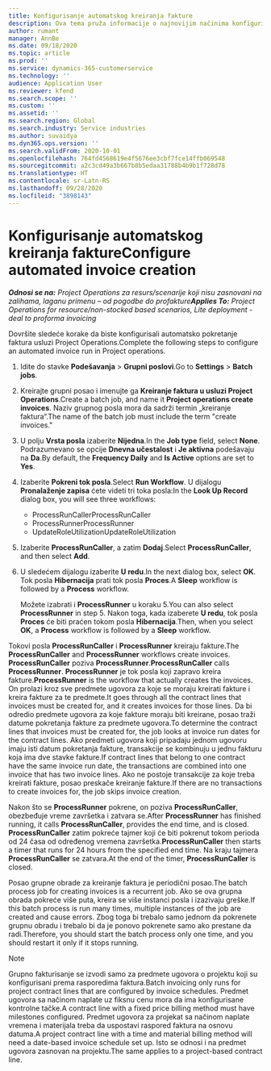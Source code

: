 ```yaml
---
title: Konfigurisanje automatskog kreiranja fakture
description: Ova tema pruža informacije o najnovijim načinima konfigurisanja sistema za automatsko generisanje faktura.
author: rumant
manager: AnnBe
ms.date: 09/18/2020
ms.topic: article
ms.prod: ''
ms.service: dynamics-365-customerservice
ms.technology: ''
audience: Application User
ms.reviewer: kfend
ms.search.scope: ''
ms.custom: ''
ms.assetid: ''
ms.search.region: Global
ms.search.industry: Service industries
ms.author: suvaidya
ms.dyn365.ops.version: ''
ms.search.validFrom: 2020-10-01
ms.openlocfilehash: 764fd4568619e4f5676ee3cbf7fce14ffb069548
ms.sourcegitcommit: a2c3cd49a3b667b8b5edaa31788b4b9b1f728d78
ms.translationtype: HT
ms.contentlocale: sr-Latn-RS
ms.lasthandoff: 09/28/2020
ms.locfileid: "3898143"
---
```

# <a name="configure-automated-invoice-creation"></a><span data-ttu-id="e7b78-103">Konfigurisanje automatskog kreiranja fakture</span><span class="sxs-lookup"><span data-stu-id="e7b78-103">Configure automated invoice creation</span></span>

<span data-ttu-id="e7b78-104">_**Odnosi se na:** Project Operations za resurs/scenarije koji nisu zasnovani na zalihama, laganu primenu – od pogodbe do profakture_</span><span class="sxs-lookup"><span data-stu-id="e7b78-104">_**Applies To:** Project Operations for resource/non-stocked based scenarios, Lite deployment - deal to proforma invoicing_</span></span>

<span data-ttu-id="e7b78-105">Dovršite sledeće korake da biste konfigurisali automatsko pokretanje faktura usluzi Project Operations.</span><span class="sxs-lookup"><span data-stu-id="e7b78-105">Complete the following steps to configure an automated invoice run in Project operations.</span></span>

1. <span data-ttu-id="e7b78-106">Idite do stavke **Podešavanja** \> **Grupni poslovi**.</span><span class="sxs-lookup"><span data-stu-id="e7b78-106">Go to **Settings** \> **Batch jobs**.</span></span>
2. <span data-ttu-id="e7b78-107">Kreirajte grupni posao i imenujte ga **Kreiranje faktura u usluzi Project Operations**.</span><span class="sxs-lookup"><span data-stu-id="e7b78-107">Create a batch job, and name it **Project operations create invoices**.</span></span> <span data-ttu-id="e7b78-108">Naziv grupnog posla mora da sadrži termin „kreiranje faktura“.</span><span class="sxs-lookup"><span data-stu-id="e7b78-108">The name of the batch job must include the term "create invoices."</span></span>
3. <span data-ttu-id="e7b78-109">U polju **Vrsta posla** izaberite **Nijedna**.</span><span class="sxs-lookup"><span data-stu-id="e7b78-109">In the **Job type** field, select **None**.</span></span> <span data-ttu-id="e7b78-110">Podrazumevano se opcije **Dnevna učestalost** i **Je aktivna** podešavaju na **Da**.</span><span class="sxs-lookup"><span data-stu-id="e7b78-110">By default, the **Frequency Daily** and **Is Active** options are set to **Yes**.</span></span>
4. <span data-ttu-id="e7b78-111">Izaberite **Pokreni tok posla**.</span><span class="sxs-lookup"><span data-stu-id="e7b78-111">Select **Run Workflow**.</span></span> <span data-ttu-id="e7b78-112">U dijalogu **Pronalaženje zapisa** ćete videti tri toka posla:</span><span class="sxs-lookup"><span data-stu-id="e7b78-112">In the **Look Up Record** dialog box, you will see three workflows:</span></span>

    - <span data-ttu-id="e7b78-113">ProcessRunCaller</span><span class="sxs-lookup"><span data-stu-id="e7b78-113">ProcessRunCaller</span></span>
    - <span data-ttu-id="e7b78-114">ProcessRunner</span><span class="sxs-lookup"><span data-stu-id="e7b78-114">ProcessRunner</span></span>
    - <span data-ttu-id="e7b78-115">UpdateRoleUtilization</span><span class="sxs-lookup"><span data-stu-id="e7b78-115">UpdateRoleUtilization</span></span>

5. <span data-ttu-id="e7b78-116">Izaberite **ProcessRunCaller**, a zatim **Dodaj**.</span><span class="sxs-lookup"><span data-stu-id="e7b78-116">Select **ProcessRunCaller**, and then select **Add**.</span></span>
6. <span data-ttu-id="e7b78-117">U sledećem dijalogu izaberite **U redu**.</span><span class="sxs-lookup"><span data-stu-id="e7b78-117">In the next dialog box, select **OK**.</span></span> <span data-ttu-id="e7b78-118">Tok posla **Hibernacija** prati tok posla **Proces**.</span><span class="sxs-lookup"><span data-stu-id="e7b78-118">A **Sleep** workflow is followed by a **Process** workflow.</span></span>

    <span data-ttu-id="e7b78-119">Možete izabrati i **ProcessRunner** u koraku 5.</span><span class="sxs-lookup"><span data-stu-id="e7b78-119">You can also select **ProcessRunner** in step 5.</span></span> <span data-ttu-id="e7b78-120">Nakon toga, kada izaberete **U redu**, tok posla **Proces** će biti praćen tokom posla **Hibernacija**.</span><span class="sxs-lookup"><span data-stu-id="e7b78-120">Then, when you select **OK**, a **Process** workflow is followed by a **Sleep** workflow.</span></span>

<span data-ttu-id="e7b78-121">Tokovi posla **ProcessRunCaller** i **ProcessRunner** kreiraju fakture.</span><span class="sxs-lookup"><span data-stu-id="e7b78-121">The **ProcessRunCaller** and **ProcessRunner** workflows create invoices.</span></span> <span data-ttu-id="e7b78-122">**ProcessRunCaller** poziva **ProcessRunner**.</span><span class="sxs-lookup"><span data-stu-id="e7b78-122">**ProcessRunCaller** calls **ProcessRunner**.</span></span> <span data-ttu-id="e7b78-123">**ProcessRunner** je tok posla koji zapravo kreira fakture.</span><span class="sxs-lookup"><span data-stu-id="e7b78-123">**ProcessRunner** is the workflow that actually creates the invoices.</span></span> <span data-ttu-id="e7b78-124">On prolazi kroz sve predmete ugovora za koje se moraju kreirati fakture i kreira fakture za te predmete.</span><span class="sxs-lookup"><span data-stu-id="e7b78-124">It goes through all the contract lines that invoices must be created for, and it creates invoices for those lines.</span></span> <span data-ttu-id="e7b78-125">Da bi odredio predmete ugovora za koje fakture moraju biti kreirane, posao traži datume pokretanja fakture za predmete ugovora.</span><span class="sxs-lookup"><span data-stu-id="e7b78-125">To determine the contract lines that invoices must be created for, the job looks at invoice run dates for the contract lines.</span></span> <span data-ttu-id="e7b78-126">Ako predmeti ugovora koji pripadaju jednom ugovoru imaju isti datum pokretanja fakture, transakcije se kombinuju u jednu fakturu koja ima dve stavke fakture.</span><span class="sxs-lookup"><span data-stu-id="e7b78-126">If contract lines that belong to one contract have the same invoice run date, the transactions are combined into one invoice that has two invoice lines.</span></span> <span data-ttu-id="e7b78-127">Ako ne postoje transakcije za koje treba kreirati fakture, posao preskače kreiranje fakture.</span><span class="sxs-lookup"><span data-stu-id="e7b78-127">If there are no transactions to create invoices for, the job skips invoice creation.</span></span>

<span data-ttu-id="e7b78-128">Nakon što se **ProcessRunner** pokrene, on poziva **ProcessRunCaller**, obezbeđuje vreme završetka i zatvara se.</span><span class="sxs-lookup"><span data-stu-id="e7b78-128">After **ProcessRunner** has finished running, it calls **ProcessRunCaller**, provides the end time, and is closed.</span></span> <span data-ttu-id="e7b78-129">**ProcessRunCaller** zatim pokreće tajmer koji će biti pokrenut tokom perioda od 24 časa od određenog vremena završetka.</span><span class="sxs-lookup"><span data-stu-id="e7b78-129">**ProcessRunCaller** then starts a timer that runs for 24 hours from the specified end time.</span></span> <span data-ttu-id="e7b78-130">Na kraju tajmera **ProcessRunCaller** se zatvara.</span><span class="sxs-lookup"><span data-stu-id="e7b78-130">At the end of the timer, **ProcessRunCaller** is closed.</span></span>

<span data-ttu-id="e7b78-131">Posao grupne obrade za kreiranje faktura je periodični posao.</span><span class="sxs-lookup"><span data-stu-id="e7b78-131">The batch process job for creating invoices is a recurrent job.</span></span> <span data-ttu-id="e7b78-132">Ako se ova grupna obrada pokreće više puta, kreira se više instanci posla i izazivaju greške.</span><span class="sxs-lookup"><span data-stu-id="e7b78-132">If this batch process is run many times, multiple instances of the job are created and cause errors.</span></span> <span data-ttu-id="e7b78-133">Zbog toga bi trebalo samo jednom da pokrenete grupnu obradu i trebalo bi da je ponovo pokrenete samo ako prestane da radi.</span><span class="sxs-lookup"><span data-stu-id="e7b78-133">Therefore, you should start the batch process only one time, and you should restart it only if it stops running.</span></span>

> [!NOTE]
> <span data-ttu-id="e7b78-134">Grupno fakturisanje se izvodi samo za predmete ugovora o projektu koji su konfigurisani prema rasporedima faktura.</span><span class="sxs-lookup"><span data-stu-id="e7b78-134">Batch invoicing only runs for project contract lines that are configured by invoice schedules.</span></span> <span data-ttu-id="e7b78-135">Predmet ugovora sa načinom naplate uz fiksnu cenu mora da ima konfigurisane kontrolne tačke.</span><span class="sxs-lookup"><span data-stu-id="e7b78-135">A contract line with a fixed price billing method must have milestones configured.</span></span> <span data-ttu-id="e7b78-136">Predmet ugovora za projekat sa načinom naplate vremena i materijala treba da uspostavi raspored faktura na osnovu datuma.</span><span class="sxs-lookup"><span data-stu-id="e7b78-136">A project contract line with a time and material billing method will need a date-based invoice schedule set up.</span></span> <span data-ttu-id="e7b78-137">Isto se odnosi i na predmet ugovora zasnovan na projektu.</span><span class="sxs-lookup"><span data-stu-id="e7b78-137">The same applies to a project-based contract line.</span></span>     
